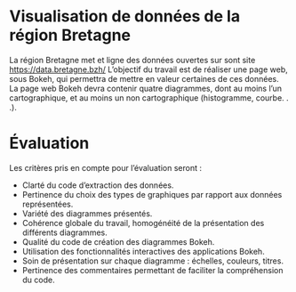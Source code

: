 

# Visualisation de données de la région Bretagne
La région Bretagne met et ligne des données ouvertes sur sont site https://data.bretagne.bzh/
L’objectif du travail est de réaliser une page web, sous Bokeh, qui permettra de mettre en valeur certaines
de ces données.  La page web Bokeh devra contenir quatre diagrammes, dont au moins l’un cartographique, et au moins un non cartographique (histogramme, courbe. . .).

# Évaluation 
Les critères pris en compte pour l’évaluation seront :

-  Clarté du code d’extraction des données.
- Pertinence du choix des types de graphiques par rapport aux données représentées.
- Variété des diagrammes présentés.
- Cohérence globale du travail, homogénéité de la présentation des différents diagrammes.
- Qualité du code de création des diagrammes Bokeh.
- Utilisation des fonctionnalités interactives des applications Bokeh.
- Soin de présentation sur chaque diagramme : échelles, couleurs, titres.
- Pertinence des commentaires permettant de faciliter la compréhension du code.

